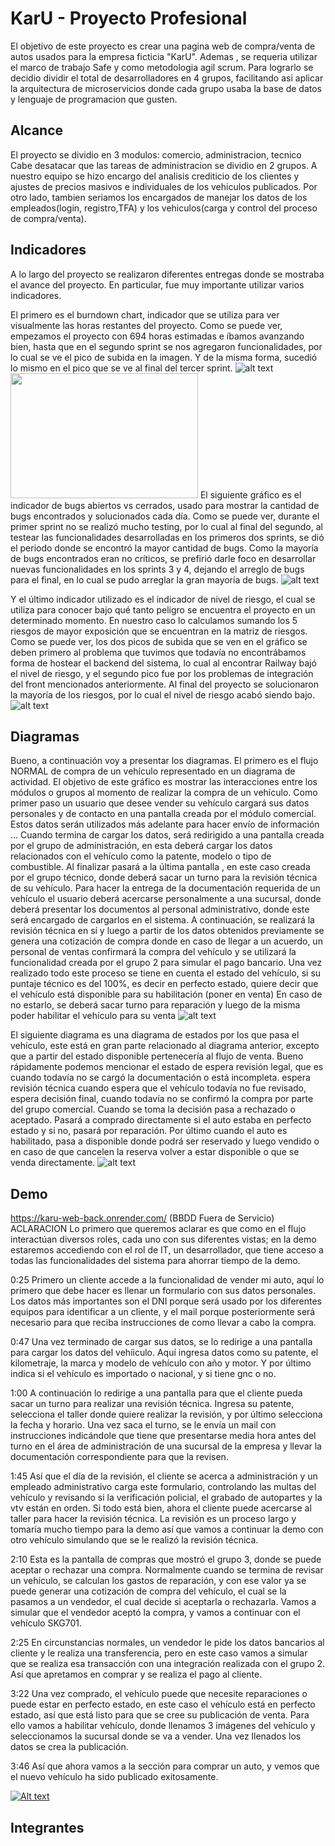 # KarU - Proyecto Profesional
El objetivo de este proyecto es crear una pagina web de compra/venta de autos usados para la empresa ficticia "KarU".
Ademas , se requeria utilizar el marco de trabajo Safe y como metodologia agil scrum.
Para lograrlo se decidio dividir el total de desarrolladores en 4 grupos, facilitando asi aplicar la arquitectura de microservicios donde cada grupo
usaba la base de datos y lenguaje de programacion que gusten.

## Alcance
El proyecto se dividio en 3 modulos: comercio, administracion, tecnico
Cabe desatacar que las tareas de administracion se dividio en 2 grupos. 
A nuestro equipo se hizo encargo del analisis crediticio de los clientes y ajustes de precios masivos e individuales de los vehiculos publicados.
Por otro lado, tambien seriamos los encargados de manejar los datos de los empleados(login, registro,TFA) y los vehiculos(carga y control del proceso de compra/venta).

## Indicadores
A lo largo del proyecto se realizaron diferentes entregas donde se mostraba el avance del proyecto. 
En particular, fue muy importante utilizar varios indicadores.

El primero es el burndown chart, indicador que se utiliza para ver visualmente las horas restantes del proyecto.
Como se puede ver, empezamos el proyecto con 694 horas estimadas e íbamos avanzando bien, hasta que en el segundo sprint se nos agregaron funcionalidades, por lo cual se ve el pico de subida en la imagen. Y de la misma forma, sucedió lo mismo en el pico que se ve al final del tercer sprint.
![alt text](/images/burndownchart.png)
<img src="/images/burndownchart.png" width="300" height="200">
El siguiente gráfico es el indicador de bugs abiertos vs cerrados, usado para mostrar la cantidad de bugs encontrados y solucionados cada día.
Como se puede ver, durante el primer sprint no se realizó mucho testing, por lo cual al final del segundo, al testear las funcionalidades desarrolladas en los primeros dos sprints, se dió el periodo donde se encontró la mayor cantidad de bugs.
Como la mayoría de bugs encontrados eran no críticos, se prefirió darle foco en desarrollar nuevas funcionalidades en los sprints 3 y 4, dejando el arreglo de bugs para el final, en lo cual se pudo arreglar la gran mayoría de bugs.
![alt text](/images/bugs.png)

Y el último indicador utilizado es el indicador de nivel de riesgo, el cual se utiliza para conocer bajo qué tanto peligro se encuentra el proyecto en un determinado momento.
En nuestro caso lo calculamos sumando los 5 riesgos de mayor exposición que se encuentran en la matriz de riesgos.
Como se puede ver, los dos picos de subida que se ven en el gráfico se deben primero al problema que tuvimos que todavía no encontrábamos forma de hostear el backend del sistema, lo cual al encontrar Railway bajó el nivel de riesgo, y el segundo pico fue por los problemas de integración del front mencionados anteriormente.
Al final del proyecto se solucionaron la mayoría de los riesgos, por lo cual el nivel de riesgo acabó siendo bajo.
![alt text](/images/riesgo.png)

## Diagramas

Bueno, a continuación voy a presentar los diagramas.
El primero es el flujo NORMAL de compra de un vehículo representado en un diagrama de actividad.
El objetivo de este gráfico es mostrar las interacciones entre los módulos o grupos al momento de realizar la compra de un vehículo.
Como primer paso un usuario que desee vender su vehículo cargará sus datos personales y de contacto en una pantalla creada por el módulo comercial. Estos datos serán utilizados más adelante para hacer envío de información …
Cuando termina de cargar los datos, será redirigido a una pantalla creada por el grupo de administración, en esta deberá cargar los datos relacionados con el vehículo como la patente, modelo o tipo de combustible.
Al finalizar pasará a la última pantalla , en este caso creada por el grupo técnico, donde deberá sacar un turno para la revisión técnica de su vehículo.
Para hacer la entrega de la documentación requerida de un vehículo el usuario deberá acercarse personalmente a una sucursal, donde deberá presentar los documentos al personal administrativo, donde este será encargado de cargarlos en el sistema.
A continuación, se realizará la revisión técnica en sí y luego a partir de los datos obtenidos previamente se genera una cotización de compra donde en caso de llegar a un acuerdo, un personal de ventas confirmará la compra del vehículo y se utilizará la funcionalidad creada por el grupo 2 para simular el pago bancario.
Una vez realizado todo este proceso se tiene en cuenta el estado del vehículo, si su puntaje técnico es del 100%, es decir en perfecto estado, quiere decir que el vehículo está disponible para su habilitación (poner en venta)
En caso de no estarlo, se deberá sacar turno para reparación y luego de la misma poder habilitar el vehículo para su venta
![alt text](/images/flujoDeVenta.png)

El siguiente diagrama es una diagrama de estados por los que pasa el vehículo, este está en gran parte relacionado al diagrama anterior, excepto que a partir del estado disponible pertenecería al flujo de venta.
Bueno rápidamente podemos mencionar el estado de espera revisión legal, que es cuando todavía no se cargó la documentación o está incompleta. espera revisión técnica cuando espera que el vehículo todavía no fue revisado, espera decisión final, cuando todavía no se confirmó la compra por parte del grupo comercial. Cuando se toma la decisión pasa a rechazado o aceptado.
Pasará a comprado directamente si el auto estaba en perfecto estado y si no, pasará por reparación.
Por último cuando el auto es habilitado, pasa a disponible donde podrá ser reservado y luego vendido o en caso de que cancelen la reserva volver a estar disponible o que se venda directamente.
![alt text](/images/estadoVehiculo.png)

## Demo
https://karu-web-back.onrender.com/ (BBDD Fuera de Servicio)
ACLARACION
Lo primero que queremos aclarar es que como en el flujo interactúan diversos roles, cada uno con sus diferentes vistas; en la demo estaremos accediendo con el rol de IT, un desarrollador, que tiene acceso a todas las funcionalidades del sistema para ahorrar tiempo de la demo.

0:25
Primero un cliente accede a la funcionalidad de vender mi auto, aquí lo primero que debe hacer es llenar un formulario con sus datos personales. Los datos más importantes son el DNI porque será usado por los diferentes equipos para identificar a un cliente, y el mail porque posteriormente será necesario para que reciba instrucciones de como llevar a cabo la compra.

0:47
Una vez terminado de cargar sus datos, se lo redirige a una pantalla para cargar los datos del vehíiculo. Aquí ingresa datos como su patente, el kilometraje, la marca y modelo de vehículo con año y motor. Y por último indica si el vehículo es importado o nacional, y si tiene gnc o no.

1:00
A continuación lo redirige a una pantalla para que el cliente pueda sacar un turno para realizar una revisión técnica. Ingresa su patente, selecciona el taller donde quiere realizar la revisión, y por último selecciona la fecha y horario.
Una vez saca el turno, se le envía un mail con instrucciones indicándole que tiene que presentarse media hora antes del turno en el área de administración de una sucursal de la empresa y llevar la documentación correspondiente para que la revisen.

1:45
Así que el día de la revisión, el cliente se acerca a administración y un empleado administrativo carga este formulario, controlando las multas del vehículo y revisando si la verificación policial, el grabado de autopartes y la vtv están en orden.
Si todo está bien, ahora el cliente puede acercarse al taller para hacer la revisión técnica.
La revisión es un proceso largo y tomaría mucho tiempo para la demo así que vamos a continuar la demo con otro vehículo simulando que se le realizó la revisión técnica.

2:10
Esta es la pantalla de compras que mostró el grupo 3, donde se puede aceptar o rechazar una compra.
Normalmente cuando se termina de revisar un vehículo, se calculan los gastos de reparación, y con ese valor ya se puede generar una cotización de compra del vehículo, el cual se la pasamos a un vendedor, el cual decide si aceptarla o rechazarla. 
Vamos a simular que el vendedor aceptó la compra, y vamos a continuar con el vehículo SKG701.

2:25
En circunstancias normales, un vendedor le pide los datos bancarios al cliente y le realiza una transferencia, pero en este caso vamos a simular que se realiza esa transacción con una integración realizada con el grupo 2. Así que apretamos en comprar y se realiza el pago al cliente.

3:22
Una vez comprado, el vehículo puede que necesite reparaciones o puede estar en perfecto estado, en este caso el vehículo está en perfecto estado, así que está listo para que se cree su publicación de venta. Para ello vamos a habilitar vehículo, donde llenamos 3 imágenes del vehículo y seleccionamos la sucursal donde se va a vender.
Una vez llenados los datos se crea la publicación.

3:46
Así que ahora vamos a la sección para comprar un auto, y vemos que el nuevo vehículo ha sido publicado exitosamente.

[![Alt text](/images/demo.png)](https://www.youtube.com/watch?v=ImLtY6LBlNU)
## Integrantes

